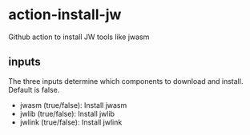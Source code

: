 # action-install-jw
Github action to install JW tools like jwasm

## inputs

The three inputs determine which components to download and install. Default is false.

- jwasm (true/false): Install jwasm
- jwlib (true/false): Install jwlib
- jwlink (true/false): Install jwlink
